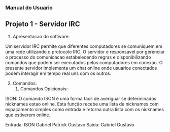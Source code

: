 ### Manual do Usuario

## Projeto 1 - Servidor IRC

1. Apresentacao do software:

Um servidor IRC permite que diferentes computadores se comuniquem em uma rede utilizando o protocolo IRC.
O servidor e responsavel por gerenciar o processo do comunicacao estabelecendo regras e disponibilizando comandos que podem ser executados pelos computadores em conexao.
O presente servidor implementa um chat online onde usuarios conectados podem interagir em tempo real uns com os outros.

2. Comandos:
    1. Comandos Opicionais:
 
ISON: O comando ISON é uma forma facil de averiguar se determinados nicknames estao online.
Esta função recebe uma lista de nicknames com espaçamento simples como entrada e retorna 
outra lista com os nicknames que estiverem online.
    
>    
 Entrada: ISON Gabriel Patrick Gustavo 
 Saida:   Gabriel Gustavo
>    